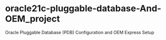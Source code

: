 # oracle21c-pluggable-database-And-OEM_project
Oracle Pluggable Database (PDB) Configuration and OEM Express Setup
